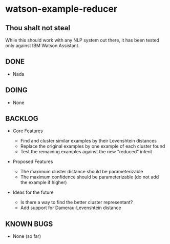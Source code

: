 # watson-example-reducer

## Thou shalt not steal

While this should work with any NLP system out there, it has been tested only against IBM Watson Assistant. 

## DONE
* Nada

## DOING
* None

## BACKLOG
* Core Features
    * Find and cluster similar examples by their Levenshtein distances
    * Replace the original examples by one example of each cluster found
    * Test the remaining examples against the new "reduced" intent

* Proposed Features
    * The maximum cluster distance should be parameterizable
    * The maximum confidence should be parameterizable (do not add the example if higher)

* Ideas for the future
    * Is there a way to find the better cluster representant?
    * Add support for Damerau-Levenshtein distance

## KNOWN BUGS
* None (so far)
